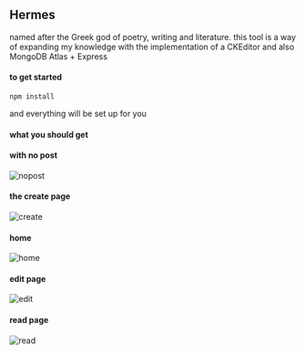 ## Hermes
named after the Greek god of poetry, writing and literature. this tool is a way of expanding my knowledge with the implementation of a CKEditor and also MongoDB Atlas + Express
#### to get started
`npm install`

and everything will be set up for you
#### what you should get

#### with no post
![nopost](https://user-images.githubusercontent.com/72988903/184021772-ede4a54e-9ae4-4b43-9c24-5fb42728e784.png)

#### the create page
![create](https://user-images.githubusercontent.com/72988903/184021747-e50fa9ba-076d-4a74-9221-e8274763dabd.png)

#### home
![home](https://user-images.githubusercontent.com/72988903/184021767-88820d33-ce3c-461e-9205-998afd2996f6.png)

#### edit page 
![edit](https://user-images.githubusercontent.com/72988903/184021759-4fbf655d-8daa-4699-a0ab-c5bf16df7ea7.png)

#### read page
![read](https://user-images.githubusercontent.com/72988903/184021778-72c79c95-bc8d-4dbe-a28a-77b47e0c5973.png)
